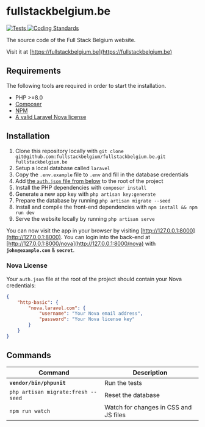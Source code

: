 # fullstackbelgium.be

<a href="https://github.com/fullstackbelgium/fullstackbelgium.be?query=workflow%3ATests">
    <img src="https://github.com/fullstackbelgium/fullstackbelgium.be/workflows/Tests/badge.svg" alt="Tests">
</a>
<a href="https://github.com/fullstackbelgium/fullstackbelgium.be/actions/workflows/coding-standards.yml">
    <img src="https://github.com/fullstackbelgium/fullstackbelgium.be/actions/workflows/coding-standards.yml/badge.svg" alt="Coding Standards" />
</a>

The source code of the Full Stack Belgium website.

Visit it at [https://fullstackbelgium.be](https://fullstackbelgium.be)

## Requirements

The following tools are required in order to start the installation.

- PHP >=8.0
- [Composer](https://getcomposer.org/download/)
- [NPM](https://docs.npmjs.com/downloading-and-installing-node-js-and-npm)
- [A valid Laravel Nova license](https://nova.laravel.com)

## Installation

1. Clone this repository locally with `git clone git@github.com:fullstackbelgium/fullstackbelgium.be.git fullstackbelgium.be`
2. Setup a local database called `laravel`
3. Copy the `.env.example` file to `.env` and fill in the database credentials
4. Add [the `auth.json` file from below](#nova-license) to the root of the project
5. Install the PHP dependencies with `composer install` 
6. Generate a new app key with `php artisan key:generate`
7. Prepare the database by running `php artisan migrate --seed`
8. Install and compile the front-end dependencies with `npm install && npm run dev`
9. Serve the website locally by running `php artisan serve`

You can now visit the app in your browser by visiting [http://127.0.0.1:8000](http://127.0.0.1:8000). You can login into the back-end at [http://127.0.0.1:8000/nova](http://127.0.0.1:8000/nova) with **`john@example.com`** & **`secret`**.

### Nova License

Your `auth.json` file at the root of the project should contain your Nova credentials:

```json
{
    "http-basic": {
        "nova.laravel.com": {
            "username": "Your Nova email address",
            "password": "Your Nova license key"
        }
    }
}
```

## Commands

Command | Description
--- | ---
**`vendor/bin/phpunit`** | Run the tests
`php artisan migrate:fresh --seed` | Reset the database
`npm run watch` | Watch for changes in CSS and JS files
